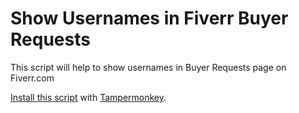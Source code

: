 # Show Usernames in Fiverr Buyer Requests
This script will help to show usernames in Buyer Requests page on Fiverr.com

[Install this script](https://greasyfork.org/en/scripts/450864-show-usernames-in-fiverr-buyer-requests) with [Tampermonkey](https://www.tampermonkey.net/).